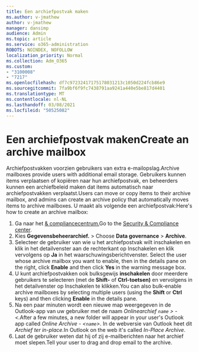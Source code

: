 ```yaml
---
title: Een archiefpostvak maken
ms.author: v-jmathew
author: v-jmathew
manager: dansimp
audience: Admin
ms.topic: article
ms.service: o365-administration
ROBOTS: NOINDEX, NOFOLLOW
localization_priority: Normal
ms.collection: Adm_O365
ms.custom:
- "3100008"
- "7217"
ms.openlocfilehash: df7c97232417175178031213c1050d224fcb86e9
ms.sourcegitcommit: 7fa9bf6f9fc7438791aa9241a440e5be817d4401
ms.translationtype: MT
ms.contentlocale: nl-NL
ms.lasthandoff: 03/08/2021
ms.locfileid: "50525082"
---
```

# <a name="create-an-archive-mailbox"></a><span data-ttu-id="1a059-102">Een archiefpostvak maken</span><span class="sxs-lookup"><span data-stu-id="1a059-102">Create an archive mailbox</span></span>

<span data-ttu-id="1a059-103">Archiefpostvakken voorzien gebruikers van extra e-mailopslag.</span><span class="sxs-lookup"><span data-stu-id="1a059-103">Archive mailboxes provide users with additional email storage.</span></span> <span data-ttu-id="1a059-104">Gebruikers kunnen items verplaatsen of kopiëren naar hun archiefpostvak, en beheerders kunnen een archiefbeleid maken dat items automatisch naar archiefpostvakken verplaatst.</span><span class="sxs-lookup"><span data-stu-id="1a059-104">Users can move or copy items to their archive mailbox, and admins can create an archive policy that automatically moves items to archive mailboxes.</span></span> <span data-ttu-id="1a059-105">U maakt als volgende een archiefpostvak:</span><span class="sxs-lookup"><span data-stu-id="1a059-105">Here's how to create an archive mailbox:</span></span>

1. <span data-ttu-id="1a059-106">Ga naar het [& compliancecentrum.]( https://go.microsoft.com/fwlink/p/?linkid=2077143)</span><span class="sxs-lookup"><span data-stu-id="1a059-106">Go to the [Security & Compliance center]( https://go.microsoft.com/fwlink/p/?linkid=2077143).</span></span>
2. <span data-ttu-id="1a059-107">Kies **Gegevensbeheerarchief.**  >  </span><span class="sxs-lookup"><span data-stu-id="1a059-107">Choose **Data governance** > **Archive**.</span></span>
3. <span data-ttu-id="1a059-108">Selecteer de gebruiker van wie u het archiefpostvak wilt inschakelen en klik in het detailvenster aan de rechterkant op Inschakelen en klik vervolgens op **Ja** in het waarschuwingsberichtvenster. </span><span class="sxs-lookup"><span data-stu-id="1a059-108">Select the user whose archive mailbox you want to enable, then in the details pane on the right, click **Enable** and then click **Yes** in the warning message box.</span></span>
4. <span data-ttu-id="1a059-109">U kunt archiefpostvakken ook bulksgewijs **inschakelen** door meerdere gebruikers te selecteren (met de **Shift-** of **Ctrl-toetsen)** en vervolgens in het detailvenster op Inschakelen te klikken.</span><span class="sxs-lookup"><span data-stu-id="1a059-109">You can also bulk-enable archive mailboxes by selecting multiple users (using the **Shift** or **Ctrl** keys) and then clicking **Enable** in the details pane.</span></span>
5. <span data-ttu-id="1a059-110">Na een paar minuten wordt een nieuwe map weergegeven in de Outlook-app van uw gebruiker met de naam *Onlinearchief `name` > - <.*</span><span class="sxs-lookup"><span data-stu-id="1a059-110">After a few minutes, a new folder will appear in your user's Outlook app called *Online Archive - <`name`>*.</span></span> <span data-ttu-id="1a059-111">In de webversie van Outlook heet dit *Archief ter in-place.*</span><span class="sxs-lookup"><span data-stu-id="1a059-111">In Outlook on the web it's called *In-Place Archive*.</span></span>
6. <span data-ttu-id="1a059-112">Laat de gebruiker weten dat hij of zij e-mailberichten naar het archief moet slepen.</span><span class="sxs-lookup"><span data-stu-id="1a059-112">Tell your user to drag and drop email to the archive.</span></span>
